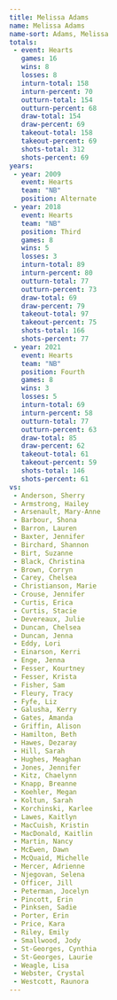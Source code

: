```yaml
---
title: Melissa Adams
name: Melissa Adams
name-sort: Adams, Melissa
totals:
 - event: Hearts
   games: 16
   wins: 8
   losses: 8
   inturn-total: 158
   inturn-percent: 70
   outturn-total: 154
   outturn-percent: 68
   draw-total: 154
   draw-percent: 69
   takeout-total: 158
   takeout-percent: 69
   shots-total: 312
   shots-percent: 69
years:
 - year: 2009
   event: Hearts
   team: "NB"
   position: Alternate
 - year: 2018
   event: Hearts
   team: "NB"
   position: Third
   games: 8
   wins: 5
   losses: 3
   inturn-total: 89
   inturn-percent: 80
   outturn-total: 77
   outturn-percent: 73
   draw-total: 69
   draw-percent: 79
   takeout-total: 97
   takeout-percent: 75
   shots-total: 166
   shots-percent: 77
 - year: 2021
   event: Hearts
   team: "NB"
   position: Fourth
   games: 8
   wins: 3
   losses: 5
   inturn-total: 69
   inturn-percent: 58
   outturn-total: 77
   outturn-percent: 63
   draw-total: 85
   draw-percent: 62
   takeout-total: 61
   takeout-percent: 59
   shots-total: 146
   shots-percent: 61
vs:
 - Anderson, Sherry
 - Armstrong, Hailey
 - Arsenault, Mary-Anne
 - Barbour, Shona
 - Barron, Lauren
 - Baxter, Jennifer
 - Birchard, Shannon
 - Birt, Suzanne
 - Black, Christina
 - Brown, Corryn
 - Carey, Chelsea
 - Christianson, Marie
 - Crouse, Jennifer
 - Curtis, Erica
 - Curtis, Stacie
 - Devereaux, Julie
 - Duncan, Chelsea
 - Duncan, Jenna
 - Eddy, Lori
 - Einarson, Kerri
 - Enge, Jenna
 - Fesser, Kourtney
 - Fesser, Krista
 - Fisher, Sam
 - Fleury, Tracy
 - Fyfe, Liz
 - Galusha, Kerry
 - Gates, Amanda
 - Griffin, Alison
 - Hamilton, Beth
 - Hawes, Dezaray
 - Hill, Sarah
 - Hughes, Meaghan
 - Jones, Jennifer
 - Kitz, Chaelynn
 - Knapp, Breanne
 - Koehler, Megan
 - Koltun, Sarah
 - Korchinski, Karlee
 - Lawes, Kaitlyn
 - MacCuish, Kristin
 - MacDonald, Kaitlin
 - Martin, Nancy
 - McEwen, Dawn
 - McQuaid, Michelle
 - Mercer, Adrienne
 - Njegovan, Selena
 - Officer, Jill
 - Peterman, Jocelyn
 - Pincott, Erin
 - Pinksen, Sadie
 - Porter, Erin
 - Price, Kara
 - Riley, Emily
 - Smallwood, Jody
 - St-Georges, Cynthia
 - St-Georges, Laurie
 - Weagle, Lisa
 - Webster, Crystal
 - Westcott, Raunora
---
```

